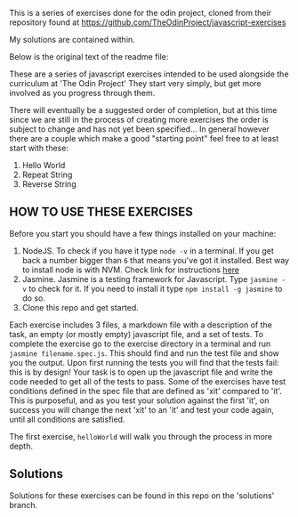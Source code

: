 This is a series of exercises done for the odin project, cloned from their repository found at https://github.com/TheOdinProject/javascript-exercises

My solutions are contained within. 


Below is the original text of the readme file:

These are a series of javascript exercises intended to be used alongside the curriculum at 'The Odin Project'  They start very simply, but get more involved as you progress through them.

There will eventually be a suggested order of completion, but at this time since we are still in the process of creating more exercises the order is subject to change and has not yet been specified... In general however there are a couple which make a good "starting point" feel free to at least start with these:

1. Hello World
1. Repeat String
1. Reverse String

## HOW TO USE THESE EXERCISES
Before you start you should have a few things installed on your machine:
1. NodeJS.  To check if you have it type `node -v` in a terminal.  If you get back a number bigger than `6` that means you've got it installed.  Best way to install node is with NVM.  Check link for instructions [here](https://github.com/creationix/nvm#install-script)
2. Jasmine.  Jasmine is a testing framework for Javascript.  Type `jasmine -v` to check for it.  If you need to install it type `npm install -g jasmine` to do so.
3. Clone this repo and get started.

Each exercise includes 3 files, a markdown file with a description of the task, an empty (or mostly empty) javascript file, and a set of tests.  To complete the exercise go to the exercise directory in a terminal and run `jasmine filename.spec.js`.  This should find and run the test file and show you the output.  Upon first running the tests you will find that the tests fail: this is by design!  Your task is to open up the javascript file and write the code needed to get all of the tests to pass. Some of the exercises have test conditions defined in the spec file that are defined as 'xit' compared to 'it'. This is purposeful, and as you test your solution against the first 'it', on success you will change the next 'xit' to an 'it' and test your code again, until all conditions are satisfied.

The first exercise, `helloWorld` will walk you through the process in more depth.

## Solutions

Solutions for these exercises can be found in this repo on the 'solutions' branch.
